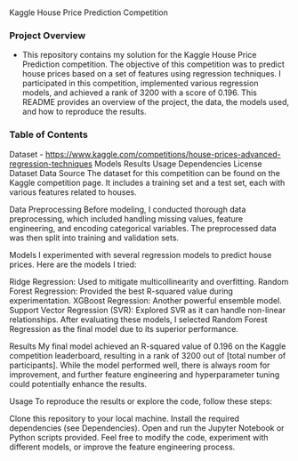 # 
Kaggle House Price Prediction Competition

### Project Overview
 - This repository contains my solution for the Kaggle House Price Prediction competition. The objective of this competition was to predict house prices based on a set of      features using regression techniques. I participated in this competition, implemented various regression models, and achieved a rank of 3200 with a score of 0.196. This     README provides an overview of the project, the data, the models used, and how to reproduce the results.

### Table of Contents
Dataset - https://www.kaggle.com/competitions/house-prices-advanced-regression-techniques
Models
Results
Usage
Dependencies
License
Dataset
Data Source
The dataset for this competition can be found on the Kaggle competition page. It includes a training set and a test set, each with various features related to houses.

Data Preprocessing
Before modeling, I conducted thorough data preprocessing, which included handling missing values, feature engineering, and encoding categorical variables. The preprocessed data was then split into training and validation sets.

Models
I experimented with several regression models to predict house prices. Here are the models I tried:

Ridge Regression: Used to mitigate multicollinearity and overfitting.
Random Forest Regression: Provided the best R-squared value during experimentation.
XGBoost Regression: Another powerful ensemble model.
Support Vector Regression (SVR): Explored SVR as it can handle non-linear relationships.
After evaluating these models, I selected Random Forest Regression as the final model due to its superior performance.

Results
My final model achieved an R-squared value of 0.196 on the Kaggle competition leaderboard, resulting in a rank of 3200 out of [total number of participants]. While the model performed well, there is always room for improvement, and further feature engineering and hyperparameter tuning could potentially enhance the results.

Usage
To reproduce the results or explore the code, follow these steps:

Clone this repository to your local machine.
Install the required dependencies (see Dependencies).
Open and run the Jupyter Notebook or Python scripts provided.
Feel free to modify the code, experiment with different models, or improve the feature engineering process.
